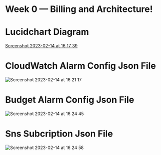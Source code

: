 # Week 0 — Billing and Architecture!

# Lucidchart Diagram
[Screenshot 2023-02-14 at 16 17 39](https://user-images.githubusercontent.com/124910763/218795679-95351424-3ad4-4566-aa7f-ba87a117a34a.png)

# CloudWatch Alarm Config Json File
![Screenshot 2023-02-14 at 16 21 17](https://user-images.githubusercontent.com/124910763/218797469-e89052ff-02b5-4713-bdb7-22082cdf3b5a.png)

# Budget Alarm Config Json File
![Screenshot 2023-02-14 at 16 24 45](https://user-images.githubusercontent.com/124910763/218797741-5def7dd5-1e2e-4c55-879a-518d89a50525.png)

# Sns Subcription Json File
![Screenshot 2023-02-14 at 16 24 58](https://user-images.githubusercontent.com/124910763/218797985-4126e273-5e42-46b3-94b3-d2ee95161293.png)
